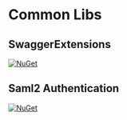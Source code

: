# Common Libs

## SwaggerExtensions

[![NuGet](https://img.shields.io/nuget/v/Passingwind.SwaggerExtensions?style=flat-square)](https://www.nuget.org/packages/Passingwind.SwaggerExtensions)

## Saml2 Authentication

[![NuGet](https://img.shields.io/nuget/v/Passingwind.Authentication.Saml2?style=flat-square)](https://www.nuget.org/packages/Passingwind.Authentication.Saml2)
